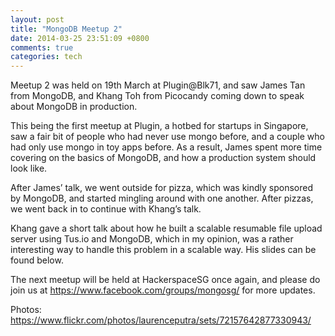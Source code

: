 ```yaml
---
layout: post
title: "MongoDB Meetup 2"
date: 2014-03-25 23:51:09 +0800
comments: true
categories: tech
---
```


Meetup 2 was held on 19th March at Plugin@Blk71, and saw James Tan from MongoDB, and Khang Toh from Picocandy coming down to speak about MongoDB in production.

This being the first meetup at Plugin, a hotbed for startups in Singapore, saw a fair bit of people who had never use mongo before, and a couple who had only use mongo in toy apps before. As a result, James spent more time covering on the basics of MongoDB, and how a production system should look like.  


After James&#8217; talk, we went outside for pizza, which was kindly sponsored by MongoDB, and started mingling around with one another. After pizzas, we went back in to continue with Khang&#8217;s talk.

Khang gave a short talk about how he built a scalable resumable file upload server using Tus.io and MongoDB, which in my opinion, was a rather interesting way to handle this problem in a scalable way. His slides can be found below.

The next meetup will be held at HackerspaceSG once again, and please do join us at <a href="https://www.facebook.com/groups/mongosg/" target="_blank">https://www.facebook.com/groups/mongosg/</a> for more updates.

Photos: <a href="https://www.flickr.com/photos/laurenceputra/sets/72157642877330943/" target="_blank">https://www.flickr.com/photos/laurenceputra/sets/72157642877330943/</a>
